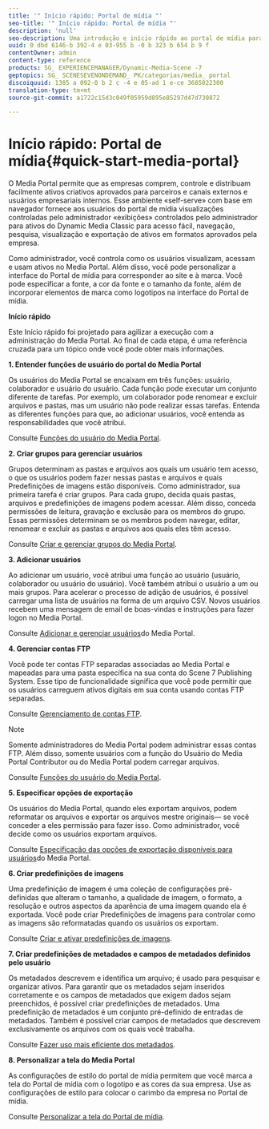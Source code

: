 ```yaml
---
title: '" Início rápido: Portal de mídia "'
seo-title: '" Início rápido: Portal de mídia "'
description: 'null'
seo-description: Uma introdução e início rápido ao portal de mídia para ajudá-lo a começar a usar rapidamente as técnicas e administração do Media Portal.
uuid: 0 dbd 6146-b 392-4 e 03-955 b -0 b 323 b 654 b 9 f
contentOwner: admin
content-type: reference
products: SG_ EXPERIENCEMANAGER/Dynamic-Media-Scene -7
geptopics: SG_ SCENESEVENONDEMAND_ PK/categorias/media_ portal
discoiquuid: 1385 a 092-0 b 2 c -4 e 05-ad 1 e-ce 3685022300
translation-type: tm+mt
source-git-commit: a1722c15d3c049f05959d895e85297d47d730872

---
```



# Início rápido: Portal de mídia{#quick-start-media-portal}

O Media Portal permite que as empresas comprem, controle e distribuam facilmente ativos criativos aprovados para parceiros e canais externos e usuários empresariais internos. Esse ambiente «self-serve» com base em navegador fornece aos usuários do portal de mídia visualizações controladas pelo administrador «exibições» controlados pelo administrador para ativos do Dynamic Media Classic para acesso fácil, navegação, pesquisa, visualização e exportação de ativos em formatos aprovados pela empresa.

Como administrador, você controla como os usuários visualizam, acessam e usam ativos no Media Portal. Além disso, você pode personalizar a interface do Portal de mídia para corresponder ao site e à marca. Você pode especificar a fonte, a cor da fonte e o tamanho da fonte, além de incorporar elementos de marca como logotipos na interface do Portal de mídia.

**Início rápido**

Este Início rápido foi projetado para agilizar a execução com a administração do Media Portal. Ao final de cada etapa, é uma referência cruzada para um tópico onde você pode obter mais informações.

**1. Entender funções de usuário do portal do Media Portal**

Os usuários do Media Portal se encaixam em três funções: usuário, colaborador e usuário do usuário. Cada função pode executar um conjunto diferente de tarefas. Por exemplo, um colaborador pode renomear e excluir arquivos e pastas, mas um usuário não pode realizar essas tarefas. Entenda as diferentes funções para que, ao adicionar usuários, você entenda as responsabilidades que você atribui.

Consulte [Funções do usuário do Media Portal](media-portal-user-roles.md#media_portal_user_roles).

**2. Criar grupos para gerenciar usuários**

Grupos determinam as pastas e arquivos aos quais um usuário tem acesso, o que os usuários podem fazer nessas pastas e arquivos e quais Predefinições de imagens estão disponíveis. Como administrador, sua primeira tarefa é criar grupos. Para cada grupo, decida quais pastas, arquivos e predefinições de imagens podem acessar. Além disso, conceda permissões de leitura, gravação e exclusão para os membros do grupo. Essas permissões determinam se os membros podem navegar, editar, renomear e excluir as pastas e arquivos aos quais eles têm acesso.

Consulte [Criar e gerenciar grupos do Media Portal](creating-media-portal-groups.md#creating_and_managing_media_portal_groups).

**3. Adicionar usuários**

Ao adicionar um usuário, você atribui uma função ao usuário (usuário, colaborador ou usuário do usuário). Você também atribui o usuário a um ou mais grupos. Para acelerar o processo de adição de usuários, é possível carregar uma lista de usuários na forma de um arquivo CSV. Novos usuários recebem uma mensagem de email de boas-vindas e instruções para fazer logon no Media Portal.

Consulte [Adicionar e gerenciar usuários](adding-media-portal-users.md#adding_and_managing_media_portal_users)do Media Portal.

**4. Gerenciar contas FTP**

Você pode ter contas FTP separadas associadas ao Media Portal e mapeadas para uma pasta específica na sua conta do Scene 7 Publishing System. Esse tipo de funcionalidade significa que você pode permitir que os usuários carreguem ativos digitais em sua conta usando contas FTP separadas.

Consulte [Gerenciamento de contas FTP](ftp-accounts.md#managing_ftp_accounts).

>[!NOTE]
>
>Somente administradores do Media Portal podem administrar essas contas FTP. Além disso, somente usuários com a função do Usuário do Media Portal Contributor ou do Media Portal podem carregar arquivos.

Consulte [Funções do usuário do Media Portal](media-portal-user-roles.md#media_portal_user_roles).

**5. Especificar opções de exportação**

Os usuários do Media Portal, quando eles exportam arquivos, podem reformatar os arquivos e exportar os arquivos mestre originais— se você conceder a eles permissão para fazer isso. Como administrador, você decide como os usuários exportam arquivos.

Consulte [Especificação das opções de exportação disponíveis para usuários](specifying-export-options-available-media.md#specifying_export_options_available_to_media_portal_users)do Media Portal.

**6. Criar predefinições de imagens**

Uma predefinição de imagem é uma coleção de configurações pré-definidas que alteram o tamanho, a qualidade de imagem, o formato, a resolução e outros aspectos da aparência de uma imagem quando ela é exportada. Você pode criar Predefinições de imagens para controlar como as imagens são reformatadas quando os usuários os exportam.

Consulte [Criar e ativar predefinições de imagens](creating-enabling-image-presets.md#creating_and_enabling_image_presets).

**7. Criar predefinições de metadados e campos de metadados definidos pelo usuário**

Os metadados descrevem e identifica um arquivo; é usado para pesquisar e organizar ativos. Para garantir que os metadados sejam inseridos corretamente e os campos de metadados que exigem dados sejam preenchidos, é possível criar predefinições de metadados. Uma predefinição de metadados é um conjunto pré-definido de entradas de metadados. Também é possível criar campos de metadados que descrevem exclusivamente os arquivos com os quais você trabalha.

Consulte [Fazer uso mais eficiente dos metadados](making-efficient-metadata.md#making_more_efficient_use_of_metadata).

**8. Personalizar a tela do Media Portal**

As configurações de estilo do portal de mídia permitem que você marca a tela do Portal de mídia com o logotipo e as cores da sua empresa. Use as configurações de estilo para colocar o carimbo da empresa no Portal de mídia.

Consulte [Personalizar a tela do Portal de mídia](customizing-media-portal-screen.md#customizing_the_media_portal_screen).
